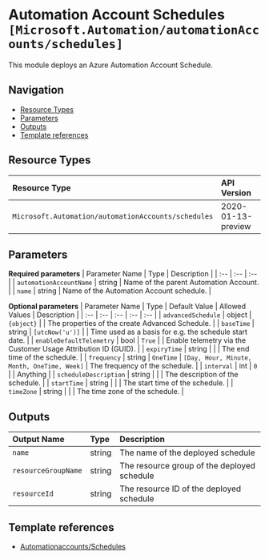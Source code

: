 # Automation Account Schedules `[Microsoft.Automation/automationAccounts/schedules]`

This module deploys an Azure Automation Account Schedule.

## Navigation

- [Resource Types](#Resource-Types)
- [Parameters](#Parameters)
- [Outputs](#Outputs)
- [Template references](#Template-references)

## Resource Types

| Resource Type | API Version |
| :-- | :-- |
| `Microsoft.Automation/automationAccounts/schedules` | 2020-01-13-preview |

## Parameters

**Required parameters**
| Parameter Name | Type | Description |
| :-- | :-- | :-- |
| `automationAccountName` | string | Name of the parent Automation Account. |
| `name` | string | Name of the Automation Account schedule. |

**Optional parameters**
| Parameter Name | Type | Default Value | Allowed Values | Description |
| :-- | :-- | :-- | :-- | :-- |
| `advancedSchedule` | object | `{object}` |  | The properties of the create Advanced Schedule. |
| `baseTime` | string | `[utcNow('u')]` |  | Time used as a basis for e.g. the schedule start date. |
| `enableDefaultTelemetry` | bool | `True` |  | Enable telemetry via the Customer Usage Attribution ID (GUID). |
| `expiryTime` | string |  |  | The end time of the schedule. |
| `frequency` | string | `OneTime` | `[Day, Hour, Minute, Month, OneTime, Week]` | The frequency of the schedule. |
| `interval` | int | `0` |  | Anything |
| `scheduleDescription` | string |  |  | The description of the schedule. |
| `startTime` | string |  |  | The start time of the schedule. |
| `timeZone` | string |  |  | The time zone of the schedule. |


## Outputs

| Output Name | Type | Description |
| :-- | :-- | :-- |
| `name` | string | The name of the deployed schedule |
| `resourceGroupName` | string | The resource group of the deployed schedule |
| `resourceId` | string | The resource ID of the deployed schedule |

## Template references

- [Automationaccounts/Schedules](https://docs.microsoft.com/en-us/azure/templates/Microsoft.Automation/2020-01-13-preview/automationAccounts/schedules)
